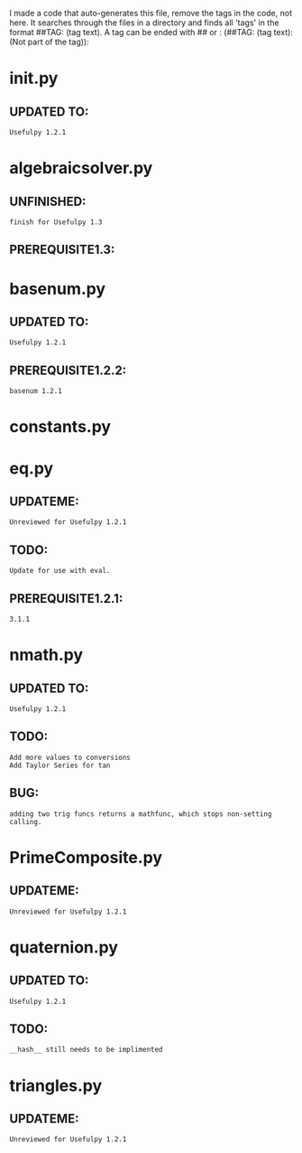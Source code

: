 I made a code that auto-generates this file, remove the tags in the code, not
here. It searches through the files in a directory and finds all 'tags' in the
format ##TAG: (tag text). A tag can be ended with ## or :
(##TAG: (tag text): (Not part of the tag)):


# __init__.py
## UPDATED TO:
    Usefulpy 1.2.1

# algebraicsolver.py
## UNFINISHED:
    finish for Usefulpy 1.3
## PREREQUISITE1.3:
    

# basenum.py
## UPDATED TO:
    Usefulpy 1.2.1
## PREREQUISITE1.2.2:
    basenum 1.2.1

# constants.py

# eq.py
## UPDATEME:
    Unreviewed for Usefulpy 1.2.1
## TODO:
    Update for use with eval.
## PREREQUISITE1.2.1:
    3.1.1

# nmath.py
## UPDATED TO:
    Usefulpy 1.2.1
## TODO:
    Add more values to conversions
    Add Taylor Series for tan
## BUG:
    adding two trig funcs returns a mathfunc, which stops non-setting calling.

# PrimeComposite.py
## UPDATEME:
    Unreviewed for Usefulpy 1.2.1

# quaternion.py
## UPDATED TO:
    Usefulpy 1.2.1
##  TODO:
    __hash__ still needs to be implimented

# triangles.py
## UPDATEME:
    Unreviewed for Usefulpy 1.2.1

